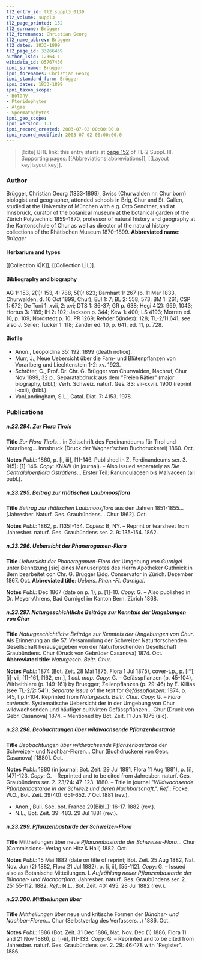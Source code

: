 ```yaml
---
tl2_entry_id: tl2_suppl3_0139
tl2_volume: suppl3
tl2_page_printed: 152
tl2_surname: Brügger
tl2_forenames: Christian Georg
tl2_name_abbrev: Brügger
tl2_dates: 1833-1899
tl2_page_id: 33266459
author_lsid: 12364-1
wikidata_id: Q5767436
ipni_surname: Brügger
ipni_forenames: Christian Georg
ipni_standard_form: Brügger
ipni_dates: 1833-1899
ipni_taxon_scope: 
- Botany
- Pteridophytes
- Algae
- Spermatophytes
ipni_geo_scope: 
ipni_version: 1.1
ipni_record_created: 2003-07-02 00:00:00.0
ipni_record_modified: 2003-07-02 00:00:00.0
---
```



> [!cite] BHL link: this entry starts at [page 152](https://www.biodiversitylibrary.org/page/33266459) of TL-2 Suppl. III.
> Supporting pages: [[Abbreviations|abbreviations]], [[Layout key|layout key]].

### Author

Brügger, Christian Georg (1833-1899), Swiss (Churwalden nr. Chur born) biologist and geographer, attended schools in Brig, Chur and St. Gallen, studied at the University of München with e.g. Otto Sendtner, and at Innsbruck, curator of the botanical museum at the botanical garden of the Zürich Polytechnic 1859-1870, professor of natural history and geography at the Kantonschule of Chur as well as director of the natural history collections of the Rhätischen Museum 1870-1899. 
**Abbreviated name**: *Brügger*

#### Herbarium and types

[[Collection K|K]], [[Collection L|L]].

#### Bibliography and biography

AG 1: 153, 2(1): 153, 4: 788, 5(1): 623; Barnhart 1: 267 (b. 11 Mar 1833, Churwalden, d. 16 Oct 1899, Chur); BJI 1: 7; BL 2: 558, 573; BM 1: 261; CSP 1: 672; De Toni 1: xvii, 2: xvi; DTS 1: 36-37; GR p. 638; Hegi 4(2): 969, 1043; Hortus 3: 1189; IH 2: 102; Jackson p. 344; Kew 1: 400; LS 4193; Morren ed. 10, p. 109; Nordstedt p. 10; PR 1269; Rehder 5(index): 128; TL-2/11.641, see also J. Seiler; Tucker 1: 118; Zander ed. 10, p. 641, ed. 11, p. 728.

#### Biofile

- Anon., Leopoldina 35: 192. 1899 (death notice).
- Murr, J., Neue Uebersicht über die Farn- und Blütenpflanzen von Vorarlberg und Liechtenstein 1-2: xv. 1923.
- Schröter, C., Prof. Dr. Chr. G. Brügger von Churwalden, Nachruf, Chur Nov 1899, 32 p., Separatabdruck aus dem "Freien Rätier" (major biography, bibl.); Verh. Schweiz. naturf. Ges. 83: vii-xxviii. 1900 (reprint i-xxii), (bibl.).
- VanLandingham, S.L., Catal. Diat. 7: 4153. 1978.

### Publications

##### n.23.294. Zur Flora Tirols

**Title**
*Zur Flora Tirols*... in Zeitschrift des Ferdinandeums für Tirol und Vorarlberg... Innsbruck (Druck der Wagner'schen Buchdruckerei) 1860. Oct.

**Notes**
*Publ*.: 1860, p. \[i, iii\], \[1\]-146. Published in Z. Ferdinandeums ser. 3. 9(5): \[1\]-146. *Copy*: KNAW (in journal). – Also issued separately as *Die Centralalpenflora Osträtiens*... Erster Teil: Ranunculaceen bis Malvaceen (all publ.).

##### n.23.295. Beitrag zur rhätischen Laubmoosflora

**Title**
*Beitrag zur rhätischen Laubmoosflora* aus den Jahren 1851-1855... \[Jahresber. Naturf. Ges. Graubündens... Chur 1862\]. Oct.

**Notes**
*Publ*.: 1862, p. \[135\]-154. *Copies*: B, NY. – Reprint or tearsheet from Jahresber. naturf. Ges. Graubündens ser. 2. 9: 135-154. 1862.

##### n.23.296. Uebersicht der Phanerogamen-Flora

**Title**
*Uebersicht der Phanerogamen-Flora* der Umgebung *von Gurnigel* unter Benntzung \[sic\] eines Manuscriptes des Herrn Apotheker Guthnick in Bern bearbeitet con Chr. G. Brügger Eidg. Conservator in Zürich. Dezember 1867. Oct.
**Abbreviated title**: *Uebers. Phan.-Fl. Gurnigel*.

**Notes**
*Publ*.: Dec 1867 (date on p. 1), p. \[1\]-10. *Copy*: G. – Also published in Dr. Meyer-Ahrens, Bad Gurnigel im Kanton Bern. Zürich 1868.

##### n.23.297. Naturgeschichtliche Beiträge zur Kenntnis der Umgebungen von Chur

**Title**
*Naturgeschichtliche Beiträge zur Kenntnis der Umgebungen von Chur*. Als Erinnerung an die 57. Versammlung der Schweizer Naturforschenden Gesellschaft herausgegeben von der Naturforschenden Gesellschaft Graubündens. Chur (Druck von Gebrüder Casanova) 1874. Oct.
**Abbreviated title**: *Naturgesch. Beitr. Chur*.

**Notes**
*Publ*.: 1874 (Bot. Zeit. 28 Mai 1875, Flora 1 Jul 1875), cover-t.p., p. \[i\*\], \[i\]-vii, \[1\]-161, \[162, err.\], *1 col. map.* *Copy*: G. – Gefässpflanzen (p. 45-104), Wirbelthiere (p. 149-161) by Bruegger; Zellenpflanzen (p. 29-46) by E. Killias (see TL-2/2: 541).
*Separate issue* of the text for *Gefässpflanzen*: 1874, p. \[45, t.p.\]-104. Reprinted from *Naturgesch. Beitr. Chur. Copy*: G. – *Flora curiensis*. Systematische Uebersicht der in der Umgebung von Chur wildwachsenden und häufiger cultivirten Gefässpflanzen... Chur (Druck von Gebr. Casanova) 1874. – Mentioned by Bot. Zeit. 11 Jun 1875 (sic).

##### n.23.298. Beobachtungen über wildwachsende Pflanzenbastarde

**Title**
*Beobachtungen über wildwachsende Pflanzenbastarde* der Schweizer- und Nachbar-Floren... Chur (Buchdruckerei von Gebr. Casanova) \[1880\]. Oct.

**Notes**
*Publ*.: 1880 (in journal; Bot. Zeit. 29 Jul 1881, Flora 11 Aug 1881), p. \[i\], \[47\]-123. *Copy*: G. – Reprinted and to be cited from Jahresber. naturf. Ges. Graubündens ser. 2. 23/24: 47-123. 1880. – Title in journal "*Wildwachsende Pflanzenbastarde in der Schweiz und deren Nachbarschaft*.".
*Ref*.: Focke, W.O., Bot. Zeit. 39(40): 651-652. 7 Oct 1881 (rev.).
- Anon., Bull. Soc. bot. France 29(Bibl..): 16-17. 1882 (rev.).
- N.L., Bot. Zeit. 39: 483. 29 Jul 1881 (rev.).

##### n.23.299. Pflanzenbastarde der Schweizer-Flora

**Title**
Mittheilungen über neue *Pflanzenbastarde der Schweizer-Flora*... Chur (Commissions- Verlag von Hitz & Hail) 1882. Oct.

**Notes**
*Publ*.: 15 Mai 1882 (date on title of reprint; Bot. Zeit. 25 Aug 1882, Nat. Nov. Jun (2) 1882, Flora 21 Jul 1882), p. \[i, ii\], \[55-112\]. *Copy*: G. – Issued also as Botanische Mitteilungen. I. *Aufzählung neuer Pflanzenbastarde der Bündner- und Nachbarflora*, Jahresber. naturf. Ges. Graubündens ser. 2. 25: 55-112. 1882.
*Ref*.: N.L., Bot. Zeit. 40: 495. 28 Jul 1882 (rev.).

##### n.23.300. Mittheilungen über

**Title**
*Mittheilungen über* neue und kritische Formen der *Bündner- und Nachbar-Floren*... Chur (Selbstverlag des Verfassers...) 1886. Oct.

**Notes**
*Publ*.: 1886 (Bot. Zeit. 31 Dec 1886, Nat. Nov. Dec (1) 1886, Flora 11 and 21 Nov 1886), p. \[i-ii\], \[1\]-133. *Copy*: G. – Reprinted and to be cited from Jahresber. naturf. Ges. Graubündens ser. 2. 29: 46-178 with "Register". 1886.

